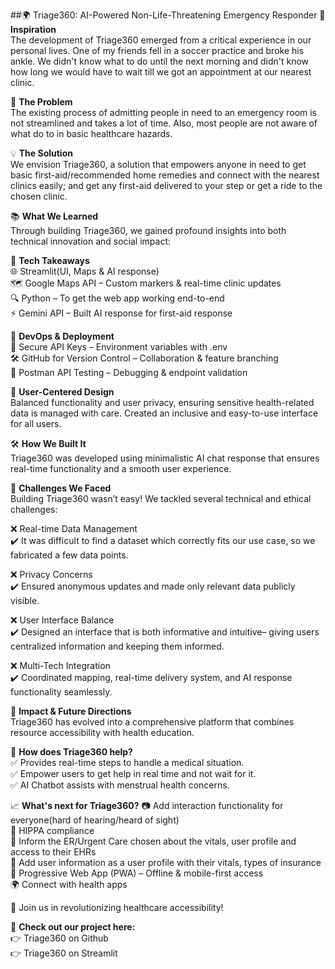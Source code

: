 
##🌍 Triage360: AI-Powered Non-Life-Threatening Emergency Responder
🎯 **Inspiration**  
The development of Triage360 emerged from a critical experience in our personal lives.
One of my friends fell in a soccer practice and broke his ankle. We didn't know what to do until the next morning and didn't know how long we would have to wait till we got an appointment at our nearest clinic.

🚨 **The Problem**  
The existing process of admitting people in need to an emergency room is not streamlined and takes a lot of time. Also, most people are not aware of what do to in basic healthcare hazards.

💡 **The Solution**  
We envision Triage360, a solution that empowers anyone in need to get basic first-aid/recommended home remedies and connect with the nearest clinics easily; and get any first-aid delivered to your step or get a ride to the chosen clinic.

📚 **What We Learned**  
Through building Triage360, we gained profound insights into both technical innovation and social impact:

🔹 **Tech Takeaways**    
🌐 Streamlit(UI, Maps & AI response)  
🗺️ Google Maps API – Custom markers & real-time  clinic updates  
🔍 Python – To get the web app working end-to-end  
⚡ Gemini API – Built AI response for first-aid response  

🔧 **DevOps & Deployment**  
🔐 Secure API Keys – Environment variables with .env  
🛠️ GitHub for Version Control – Collaboration & feature branching  
📡 Postman API Testing – Debugging & endpoint validation  

🔹 **User-Centered Design**  
Balanced functionality and user privacy, ensuring sensitive health-related data is managed with care.
Created an inclusive and easy-to-use interface for all users.

🛠️ **How We Built It**  
Triage360 was developed using minimalistic AI chat response that ensures real-time functionality and a smooth user experience.

🚧 **Challenges We Faced**  
Building Triage360 wasn’t easy! We tackled several technical and ethical challenges:

❌ Real-time Data Management  
✔️ It was difficult to find a dataset which correctly fits our use case, so we fabricated a few data points.  

❌ Privacy Concerns  
✔️ Ensured anonymous updates and made only relevant data publicly visible.  

❌ User Interface Balance  
✔️ Designed an interface that is both informative and intuitive– giving users centralized information and keeping them informed.  

❌ Multi-Tech Integration  
✔️ Coordinated mapping, real-time delivery system, and AI response functionality seamlessly.  

🌟 **Impact & Future Directions**  
Triage360 has evolved into a comprehensive platform that combines resource accessibility with health education.

🎯 **How does Triage360 help?**  
✅ Provides real-time steps to handle a medical situation.  
✅ Empower users to get help in real time and not wait for it.  
✅ AI Chatbot assists with menstrual health concerns.  

📈 **What's next for Triage360?**
📷 Add interaction functionality for everyone(hard of hearing/heard of sight)   
🚀 HIPPA compliance  
📢 Inform the ER/Urgent Care chosen about the vitals, user profile and access to their EHRs  
📍 Add user information as a user profile with their vitals, types of insurance  
📲 Progressive Web App (PWA) – Offline & mobile-first access  
🌍 Connect with health apps   

🚀 Join us in revolutionizing healthcare accessibility!  

🔗 **Check out our project here:**  
👉 Triage360 on Github  
👉 Triage360 on Streamlit  
